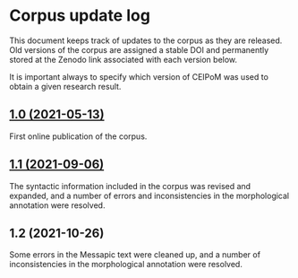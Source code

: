 # Corpus update log
This document keeps track of updates to the corpus as they are released. Old versions of the corpus are assigned a stable DOI and permanently stored at the Zenodo link associated with each version below.

It is important always to specify which version of CEIPoM was used to obtain a given research result.


## [1.0 (2021-05-13)](https://doi.org/10.5281/zenodo.4759135)

First online publication of the corpus.

## [1.1 (2021-09-06)](https://doi.org/10.5281/zenodo.5477716)

The syntactic information included in the corpus was revised and expanded, and a number of errors and inconsistencies in the morphological annotation were resolved.

## 1.2 (2021-10-26)

Some errors in the Messapic text were cleaned up, and a number of inconsistencies in the morphological annotation were resolved.




